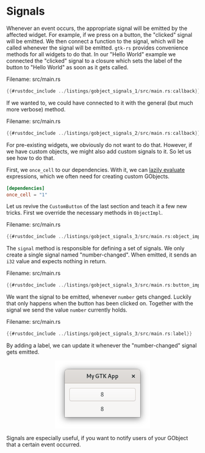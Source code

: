 # Signals

Whenever an event occurs, the appropriate signal will be emitted by the affected widget.
For example, if we press on a button, the "clicked" signal will be emitted.
We then connect a function to the signal, which will be called whenever the signal will be emitted.
`gtk-rs` provides convenience methods for all widgets to do that.
In our "Hello World" example we connected the "clicked" signal to a closure which sets the label of the button to "Hello World" as soon as it gets called.

<span class="filename">Filename: src/main.rs</span>

```rust ,no_run
{{#rustdoc_include ../listings/gobject_signals_1/src/main.rs:callback}}
```

If we wanted to, we could have connected to it with the general (but much more verbose) method.

<span class="filename">Filename: src/main.rs</span>

```rust ,no_run
{{#rustdoc_include ../listings/gobject_signals_2/src/main.rs:callback}}
```

For pre-existing widgets, we obviously do not want to do that.
However, if we have custom objects, we might also add custom signals to it.
So let us see how to do that.

First, we `once_cell` to our dependencies.
With it, we can [lazily evaluate](https://en.wikipedia.org/wiki/Lazy_evaluation) expressions, which we often need for creating custom GObjects.

```toml
[dependencies]
once_cell = "1"
```

Let us revive the `CustomButton` of the last section and teach it a few new tricks.
First we override the necessary methods in `ObjectImpl`.

<span class="filename">Filename: src/main.rs</span>

```rust ,no_run
{{#rustdoc_include ../listings/gobject_signals_3/src/main.rs:object_impl}}
```

The `signal` method is responsible for defining a set of signals.
We only create a single signal named "number-changed".
When emitted, it sends an `i32` value and expects nothing in return.

<span class="filename">Filename: src/main.rs</span>

```rust ,no_run
{{#rustdoc_include ../listings/gobject_signals_3/src/main.rs:button_impl}}
```

We want the signal to be emitted, whenever `number` gets changed.
Luckily that only happens when the button has been clicked on.
Together with the signal we send the value `number` currently holds.


<span class="filename">Filename: src/main.rs</span>

```rust ,no_run
{{#rustdoc_include ../listings/gobject_signals_3/src/main.rs:label}}
```

By adding a label, we can update it whenever the "number-changed" signal gets emitted.

<div style="text-align:center"><img src="img/gobject_signals.png" /></div>


Signals are especially useful, if you want to notify users of your GObject that a certain event occurred.